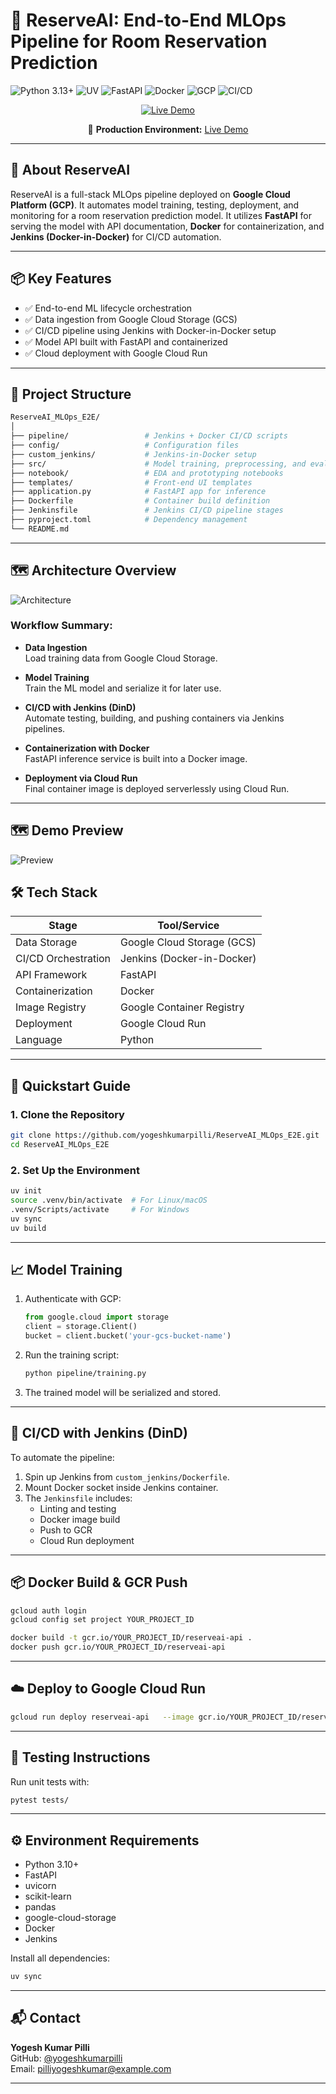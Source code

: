 # 🚀 ReserveAI: End-to-End MLOps Pipeline for Room Reservation Prediction

![Python 3.13+](https://img.shields.io/badge/Python-3.13%2B-3776AB?logo=python&logoColor=white)
![UV](https://img.shields.io/badge/uv-0.7.2-FFD43B?logo=pypi&logoColor=black)
![FastAPI](https://img.shields.io/badge/FastAPI-0.115.2-green)
![Docker](https://img.shields.io/badge/Docker-24.0-2496ED?logo=docker&logoColor=white)
![GCP](https://img.shields.io/badge/Google_Cloud-Cloud_Run-4285F4?logo=googlecloud&logoColor=white)
![CI/CD](https://img.shields.io/badge/CI%2FCD-Jenkins-2088FF?logo=Jenkins&logoColor=white)

<div align="center">
  <a href="https://ml-project-167836923927.us-central1.run.app/">
    <img src="https://img.shields.io/badge/LIVE_DEMO-Available_now!-brightgreen?style=for-the-badge&logo=google-chrome" alt="Live Demo">
  </a>
  <p>🚀 <strong>Production Environment:</strong> <a href="https://ml-project-167836923927.us-central1.run.app/">Live Demo</a></p>
</div>

---

## 🧠 About ReserveAI

ReserveAI is a full-stack MLOps pipeline deployed on **Google Cloud Platform (GCP)**. It automates model training, testing, deployment, and monitoring for a room reservation prediction model. It utilizes **FastAPI** for serving the model with API documentation, **Docker** for containerization, and **Jenkins (Docker-in-Docker)** for CI/CD automation.

---

## 📦 Key Features

- ✅ End-to-end ML lifecycle orchestration
- ✅ Data ingestion from Google Cloud Storage (GCS)
- ✅ CI/CD pipeline using Jenkins with Docker-in-Docker setup
- ✅ Model API built with FastAPI and containerized
- ✅ Cloud deployment with Google Cloud Run

---

## 🧱 Project Structure

```bash
ReserveAI_MLOps_E2E/
│
├── pipeline/                 # Jenkins + Docker CI/CD scripts
├── config/                   # Configuration files
├── custom_jenkins/           # Jenkins-in-Docker setup
├── src/                      # Model training, preprocessing, and evaluation
├── notebook/                 # EDA and prototyping notebooks
├── templates/                # Front-end UI templates
├── application.py            # FastAPI app for inference
├── Dockerfile                # Container build definition
├── Jenkinsfile               # Jenkins CI/CD pipeline stages
├── pyproject.toml            # Dependency management
└── README.md
```

---

## 🗺️ Architecture Overview

![Architecture](architecture.png)

### Workflow Summary:

- **Data Ingestion**  
  Load training data from Google Cloud Storage.

- **Model Training**  
  Train the ML model and serialize it for later use.

- **CI/CD with Jenkins (DinD)**  
  Automate testing, building, and pushing containers via Jenkins pipelines.

- **Containerization with Docker**  
  FastAPI inference service is built into a Docker image.

- **Deployment via Cloud Run**  
  Final container image is deployed serverlessly using Cloud Run.

---

## 🗺️ Demo Preview

![Preview](prediction.png)


## 🛠️ Tech Stack

| Stage               | Tool/Service                  |
|--------------------|-------------------------------|
| Data Storage        | Google Cloud Storage (GCS)    |
| CI/CD Orchestration| Jenkins (Docker-in-Docker)    |
| API Framework       | FastAPI                       |
| Containerization    | Docker                        |
| Image Registry      | Google Container Registry     |
| Deployment          | Google Cloud Run              |
| Language            | Python                        |

---

## 🚀 Quickstart Guide

### 1. Clone the Repository

```bash
git clone https://github.com/yogeshkumarpilli/ReserveAI_MLOps_E2E.git
cd ReserveAI_MLOps_E2E
```

### 2. Set Up the Environment

```bash
uv init
source .venv/bin/activate  # For Linux/macOS
.venv/Scripts/activate     # For Windows
uv sync
uv build
```

---

## 📈 Model Training

1. Authenticate with GCP:
   ```python
   from google.cloud import storage
   client = storage.Client()
   bucket = client.bucket('your-gcs-bucket-name')
   ```

2. Run the training script:
   ```bash
   python pipeline/training.py
   ```

3. The trained model will be serialized and stored.

---

## 🐳 CI/CD with Jenkins (DinD)

To automate the pipeline:

1. Spin up Jenkins from `custom_jenkins/Dockerfile`.
2. Mount Docker socket inside Jenkins container.
3. The `Jenkinsfile` includes:
   - Linting and testing
   - Docker image build
   - Push to GCR
   - Cloud Run deployment

---

## 📦 Docker Build & GCR Push

```bash
gcloud auth login
gcloud config set project YOUR_PROJECT_ID

docker build -t gcr.io/YOUR_PROJECT_ID/reserveai-api .
docker push gcr.io/YOUR_PROJECT_ID/reserveai-api
```

---

## ☁️ Deploy to Google Cloud Run

```bash
gcloud run deploy reserveai-api   --image gcr.io/YOUR_PROJECT_ID/reserveai-api   --platform managed   --region us-central1   --allow-unauthenticated
```

---

## 🧪 Testing Instructions

Run unit tests with:

```bash
pytest tests/
```

---

## ⚙️ Environment Requirements

- Python 3.10+
- FastAPI
- uvicorn
- scikit-learn
- pandas
- google-cloud-storage
- Docker
- Jenkins

Install all dependencies:

```bash
uv sync
```

---

## 📬 Contact

**Yogesh Kumar Pilli**  
GitHub: [@yogeshkumarpilli](https://github.com/yogeshkumarpilli)  
Email: pilliyogeshkumar@example.com

---
